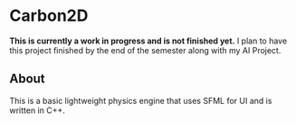 # Carbon2D

**This is currently a work in progress and is not finished yet.**
I plan to have this project finished by the end of the semester along with my AI Project.

## About
This is a basic lightweight physics engine that uses SFML for UI and is written in C++.